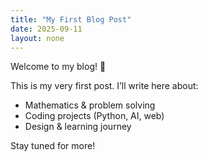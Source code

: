 ```yaml
---
title: "My First Blog Post"
date: 2025-09-11
layout: none
---
```


Welcome to my blog! 🎉

This is my very first post. I’ll write here about:

- Mathematics & problem solving  
- Coding projects (Python, AI, web)  
- Design & learning journey  

Stay tuned for more!
